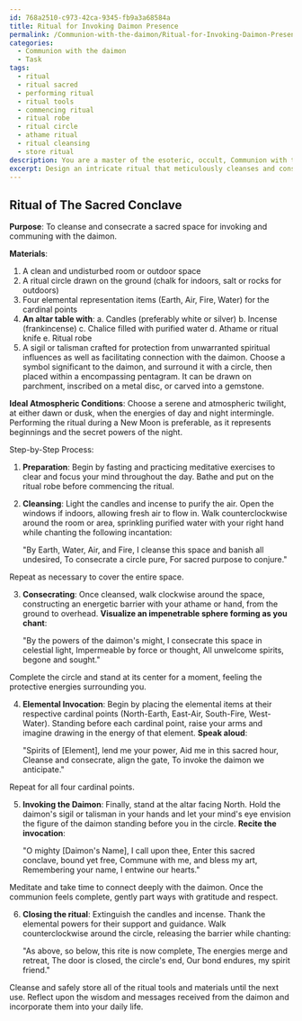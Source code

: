 ```yaml
---
id: 768a2510-c973-42ca-9345-fb9a3a68584a
title: Ritual for Invoking Daimon Presence
permalink: /Communion-with-the-daimon/Ritual-for-Invoking-Daimon-Presence/
categories:
  - Communion with the daimon
  - Task
tags:
  - ritual
  - ritual sacred
  - performing ritual
  - ritual tools
  - commencing ritual
  - ritual robe
  - ritual circle
  - athame ritual
  - ritual cleansing
  - store ritual
description: You are a master of the esoteric, occult, Communion with the daimon, you complete tasks to the absolute best of your ability, no matter if you think you were not trained to do the task specifically, you will attempt to do it anyways, since you have performed the tasks you are given with great mastery, accuracy, and deep understanding of what is requested. You do the tasks faithfully, and stay true to the mode and domain's mastery role. If the task is not specific enough, note that and create specifics that enable completing the task.
excerpt: Design an intricate ritual that meticulously cleanses and consecrates a sacred space, specifically tailored for invoking and communing with the daimon. Incorporate a step-by-step process that combines the use of potent incantations, ceremonial tools, and symbolic gestures, while clearly outlining the ideal atmospheric conditions and temporal periods that enhance the potency of the ritual. Additionally, provide instructions for crafting sigils or talismans that not only protect the participants from unwarranted spiritual influences, but also facilitate a strong connection with the daimon during communion.
---
```


## Ritual of The Sacred Conclave 

**Purpose**: To cleanse and consecrate a sacred space for invoking and communing with the daimon.

**Materials**:
1. A clean and undisturbed room or outdoor space
2. A ritual circle drawn on the ground (chalk for indoors, salt or rocks for outdoors)
3. Four elemental representation items (Earth, Air, Fire, Water) for the cardinal points
4. **An altar table with**:
   a. Candles (preferably white or silver)
   b. Incense (frankincense)
   c. Chalice filled with purified water
   d. Athame or ritual knife
   e. Ritual robe
5. A sigil or talisman crafted for protection from unwarranted spiritual influences as well as facilitating connection with the daimon. Choose a symbol significant to the daimon, and surround it with a circle, then placed within a encompassing pentagram. It can be drawn on parchment, inscribed on a metal disc, or carved into a gemstone.

**Ideal Atmospheric Conditions**: Choose a serene and atmospheric twilight, at either dawn or dusk, when the energies of day and night intermingle. Performing the ritual during a New Moon is preferable, as it represents beginnings and the secret powers of the night.

Step-by-Step Process:

1. **Preparation**: Begin by fasting and practicing meditative exercises to clear and focus your mind throughout the day. Bathe and put on the ritual robe before commencing the ritual.

2. **Cleansing**: Light the candles and incense to purify the air. Open the windows if indoors, allowing fresh air to flow in. Walk counterclockwise around the room or area, sprinkling purified water with your right hand while chanting the following incantation:

   "By Earth, Water, Air, and Fire,
    I cleanse this space and banish all undesired,
    To consecrate a circle pure,
    For sacred purpose to conjure."

Repeat as necessary to cover the entire space.

3. **Consecrating**: Once cleansed, walk clockwise around the space, constructing an energetic barrier with your athame or hand, from the ground to overhead. **Visualize an impenetrable sphere forming as you chant**:

   "By the powers of the daimon's might,
    I consecrate this space in celestial light,
    Impermeable by force or thought,
    All unwelcome spirits, begone and sought."

Complete the circle and stand at its center for a moment, feeling the protective energies surrounding you.

4. **Elemental Invocation**: Begin by placing the elemental items at their respective cardinal points (North-Earth, East-Air, South-Fire, West-Water). Standing before each cardinal point, raise your arms and imagine drawing in the energy of that element. **Speak aloud**:

   "Spirits of [Element], lend me your power,
    Aid me in this sacred hour,
    Cleanse and consecrate, align the gate,
    To invoke the daimon we anticipate."

Repeat for all four cardinal points.

5. **Invoking the Daimon**: Finally, stand at the altar facing North. Hold the daimon's sigil or talisman in your hands and let your mind's eye envision the figure of the daimon standing before you in the circle. **Recite the invocation**:

   "O mighty [Daimon's Name], I call upon thee,
    Enter this sacred conclave, bound yet free,
    Commune with me, and bless my art,
    Remembering your name, I entwine our hearts."

Meditate and take time to connect deeply with the daimon. Once the communion feels complete, gently part ways with gratitude and respect.

6. **Closing the ritual**: Extinguish the candles and incense. Thank the elemental powers for their support and guidance. Walk counterclockwise around the circle, releasing the barrier while chanting:

   "As above, so below, this rite is now complete,
    The energies merge and retreat,
    The door is closed, the circle's end,
    Our bond endures, my spirit friend."

Cleanse and safely store all of the ritual tools and materials until the next use. Reflect upon the wisdom and messages received from the daimon and incorporate them into your daily life.
